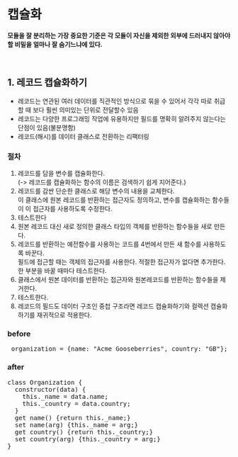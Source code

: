 # 캡슐화

<b>모듈을 잘 분리하는 가장 중요한 기준은
각 모듈이 자신을 제외한 외부에 드러내지 않아야 할 비밀을 얼마나 잘 숨기느냐에 있다.</b>

<br/>

## 1. 레코드 캡슐화하기

 - 레코드는 연관된 여러 데이터를 직관적인 방식으로 묶을 수 있어서 각각 따로 취급할 때 보다 훨씬 의미있는 단위로 전달할수 있음
 - 레코드는 다양한 프로그래밍 작업에 유용하지만 필드를 명확히 알려주지 않는다는 단점이 있음(불분명함)
 - 레코드(해시)를 데이터 클래스로 전환하는 리팩터링
 
### 절차
 
 1. 레코드를 담을 변수를 캡슐화한다.<br/>(-> 레코드를 캡슐화하는 함수의 이름은 검색하기 쉽게 지어준다.)
 2. 레코드를 감싼 단순한 클래스로 해당 변수의 내용을 교체한다.<br/>이 클래스에 원본 레코드를 반환하는 접근자도 정의하고, 변수를 캡슐화하는 함수들이 이 접근자를 사용하도록 수정한다.
 3. 테스트한다
 4. 원본 레코드 대신 새로 정의한 클래스 타입의 객체를 반환하는 함수들을 새로 만든다.
 5. 레코드를 반환하는 예전함수를 사용하는 코드를 4번에서 만든 새 함수를 사용하도록 바꾼다.<br/> 필드에 접근할 때는 객체의 접근자를 사용한다. 적절한 접근자가 없다면 추가한다. 한 부분을 바꿀 때마다 테스트한다.
 6. 클래스에서 원본 데이터를 반환하는 접근자와 원본레코드를 반환하는 함수들을 제거한다.
 7. 테스트한다.
 8. 레코드의 필드도 데이터 구조인 중첩 구조라면 레코드 캡슐화하기와 컬렉션 캡슐화하기를 재귀적으로 적용한다.

### before
  <pre> organization = {name: "Acme Gooseberries", country: "GB"}; </pre>

### after
<pre>
class Organization { 
  constructor(data) { 
    this._name = data.name; 
    this._country = data.country; 
  } 
  get name() {return this._name;} 
  set name(arg) {this._name = arg;} 
  get country() {return this._country;} 
  set country(arg) {this._country = arg;} 
}
</pre>
